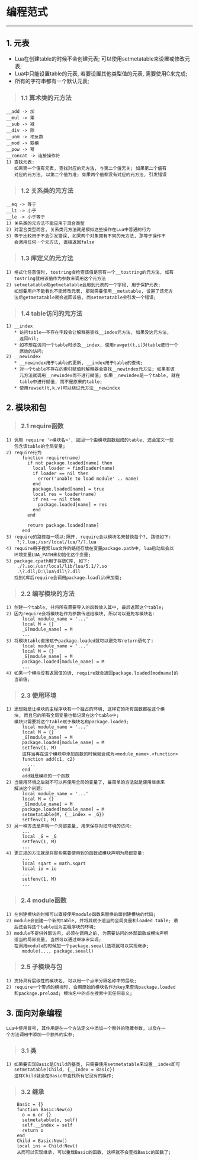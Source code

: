 # **编程范式**
***



## **1. 元表**
  * Lua在创建table的时候不会创建元表; 可以使用setmetatable来设置或修改元表;
  * Lua中只能设置table的元表, 若要设置其他类型值的元表, 需要使用C来完成;
  * 所有的字符串都有一个默认元表;


> ### **1.1 算术类的元方法**
    __add -> 加
    __mul -> 乘
    __sub -> 减
    __div -> 除
    __unm -> 相反数
    __mod -> 取模
    __pow -> 幂
    __concat -> 连接操作符
    1) 查找元表:
       如果第一个值有元表, 查找对应的元方法, 与第二个值无关; 如果第二个值有
       对应的元方法, 以第二个值为准; 如果两个值都没有对应的元方法, 引发错误
> ### **1.2 关系类的元方法**
    __eq -> 等于
    __lt -> 小于
    __le -> 小于等于
    1) 关系类的元方法不能应用于混合类型
    2) 对混合类型而言, 关系类元方法就是模拟这些操作在Lua中普通的行为
    3) 等于比较用于不会引发错误, 如果两个对象拥有不同的元方法, 那等于操作不
       会调用任何一个元方法, 直接返回false
> ### **1.3 库定义的元方法**
    1) 格式化任意值时, tostring会检查该值是否有一个__tostring的元方法, 如有
       tostring就用该值作为参数来调用这个元方法
    2) setmetatable和getmetatable会用到元表的一个字段, 用于保护元表; 
       如想要用户不能看也不能修改元表, 那就需要使用__metatable, 设置了该元方
       法后getmetatable就会返回该值, 而setmetatable会引发一个错误;
> ### **1.4 table访问的元方法**
    1) __index
       * 访问table一不存在字段会让解释器查找__index元方法, 如果没这元方法, 
         返回nil;
       * 如不想在访问一个table时涉及__index, 使用rawget(t,i)对table进行一个
         原始的访问;
    2) __newindex
       * __newindex用于table的更新, __index用于table的查询;
       * 对一个table不存在的索引赋值时解释器会查找__newindex元方法; 如果有该
         元方法就调用__newindex而不进行赋值; 如果__newindex是一个table, 就在
         table中进行赋值, 而不是原来的table;
       * 使用rawset(t,k,v)可以绕过元方法__newindex




## **2. 模块和包**
> ### **2.1 require函数**
    1) 调用 require '<模块名>', 返回一个由模块函数组成的table, 还会定义一些
       包含该table的全局变量;
    2) require行为
          function require(name)
            if not package.loaded[name] then
              local loader = findloader(name)
              if loader == nil then
                error('unable to load module' .. name)
              end
              package.loaded[name] = true
              local res = loader(name)
              if res ~= nil then
                package.loaded[name] = res
              end
            end

            return package.loaded[name]
          end
    3) require的路径每一项以;隔开, require会以模块名来替换每个?, 路径如下:
        ?;?.lua;/usr/local/lua/?/?.lua 
    4) require用于搜索lua文件的路径存放在变量package.path中, lua启动后会以
       环境变量LUA_PATH来初始化这个变量;
    5) package.cpath用于存放C库, 如下:
        ./?.so;/usr/local/lib/lua/5.1/?.so 
        .\?.dll;D:\lua\dll\?.dll
       找到C库后require会调用package.loadlib来加载;
> ### **2.2 编写模块的方法**
    1) 创建一个table, 并将所有需要导入的函数放入其中, 最后返回这个table;
    2) 因为require会将模块名作为参数传递给模块, 所以可以避免写模块名:
          local module_name = '...'
          local M = {}
          _G[module_name] = M
          ...
    3) 将模块table直接赋予package.loaded就可以避免写return语句了:
          local module_name = '...'
          local M = {}
          _G[module_name] = M
          package.loaded[module_name] = M
          ...
    4) 如果一个模块没有返回值的话, require就会返回package.loaded[modname]的
       当前值;
> ### **2.3 使用环境**
    1) 思想就是让模块的主程序块有一个独占的环境, 这样它的所有函数都在这个模
       块, 而且它的所有全局变量也都记录在这个table中;
       模块只需要将这个table赋予模块名和package.loaded;
          local module_name = '...'
          local M = {}
          _G[module_name] = M
          package.loaded[module_name] = M
          setfenv(1, M)
          这样当再在这个模块中添加函数的时候就会成为<module_name>.<function>
          function add(c1, c2)
            ...
          end
          add就是模块的一个函数
    2) 当使用环境之后就不可以再使用全局的变量了, 最简单的方法就是使用继承来
       解决这个问题:
          local module_name = '...'
          local M = {}
          _G[module_name] = M
          package.loaded[module_name] = M
          setmetatable(M, {__index = _G})
          setfenv(1, M)
    3) 另一种方法是声明一个局部变量, 用来保存对旧环境的访问:
          ...
          local _G = _G
          setfenv(1, M)
          ...
    4) 更正规的方法就是将那些需要使用到的函数或模块声明为局部变量:
          ...
          local sqart = math.sqart
          local io = io
          ...
          setfenv(1, M)
          ...
> ### **2.4 module函数**
    1) 在创建模块的时候可以直接使用module函数来替换前面创建模块的代码;
    2) module会创建一个新的table, 并将其赋予适当的全局变量和loaded table; 最
       后还会将这个table设为主程序块的环境;
    3) module不提供外部访问, 必须在调用之前, 为需要访问的外部函数或模块声明
       适当的局部变量, 当然可以通过继承来实现; 
       在调用module的时候加一个package.seeall选项就可以实现继承;
          module(..., package.seeall)
> ### **2.5 子模块与包**
    1) 支持具有层级性的模块名, 可以用一个点来分隔名称中的层级;
    2) require一个带点的模块时, 会用原始的模块名作为key来查询package.loaded
       和package.preload; 模块名中的点在搜索中无任何意义;




## **3. 面向对象编程**
    Lua中使用冒号, 其作用是在一个方法定义中添加一个额外的隐藏参数, 以及在一
    个方法调用中添加一个额外的实参;
> ### **3.1 类**
    1) 如果要实现Basic是Child的基类, 只需要使用setmetatable来设置__index即可
       setmetatable(Child, {__index = Basic})
       这样Child就会在Basic中查找所有它没有的操作;
> ### **3.2 继承**
        Basic = {}
        function Basic:New(o)
          o = o or {}
          setmetatable(o, self)
          self.__index = self
          return o
        end
        Child = Basic:New()
        local ins = Child:New()
        从而可以实现继承, 可以重载Basic的函数, 这样就不会查找Basic的函数了;
